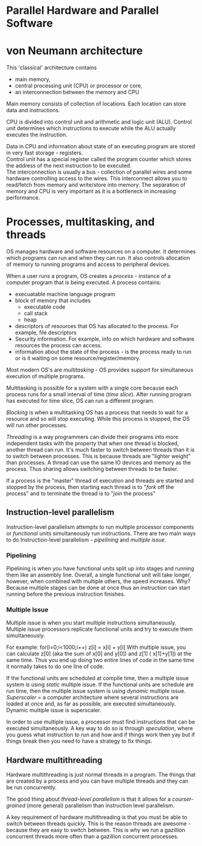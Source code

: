 Parallel Hardware and Parallel Software
=======================================

# von Neumann architecture
This 'classical' architecture contains
* main memory,
* central processing unit (CPU) or processor or core,
* an interconnection between the memory and CPU

Main memory consists of collection of locations. Each location can store data and instructions.

CPU is divided into control unit and arithmetic and logic unit (ALU). Control unit determines which instructions to execute while the ALU actually executes the instruction.

Data in CPU and information about state of an executing program are stored in very fast storage - registers.  
Control unit has a special register called the program counter which stores the address of the next instruction to be executed.  
The interconnection is usually a bus - collection of parallel wires and some hardware controlling access to the wires. This interconnect allows you to read/fetch from memory and write/store into memory. The separation of memory and CPU is very important as it is a bottleneck in increasing performance.

# Processes, multitasking, and threads
OS manages hardware and software resources on a computer. It determines which programs can run and when they can run. It also controls allocation of memory to running programs and access to peripheral devices.

When a user runs a program, OS creates a *process* - instance of a computer program that is being executed. A process contains:
* execuatable machine language program
* block of memory that includes
  * executable code
  * call stack
  * heap
* descriptors of resources that OS has allocated to the process. For example, file descriptors
* Security information. For example, info on which hardware and software resources the process can access.
* information about the state of the process - is the process ready to run or is it waiting on some resource/register/memory.

Most modern OS's are *multitasking* - OS provides support for simultaneous execution of multiple programs.

Multitasking is possible for a system with a single core because each process runs for a small interval of time (*time slice*). After running program has executed for time slice, OS can run a different program.

*Blocking* is when a multitasking OS has a process that needs to wait for a resource and so will stop executing. While this process is stopped, the OS will run other processes.

*Threading* is a way programmers can divide their programs into more independent tasks with the property that when one thread is blocked, another thread can run. It's much faster to switch between threads than it is to switch between processes. This is because threads are "lighter weight" than processes. A thread can use the same IO devices and memory as the process. Thus sharing allows switching between threads to be faster.

If a process is the "master" thread of execution and threads are started and stopped by the process, then starting each thread is to "*fork* off the process" and to terminate the thread is to "*join* the process"

## Instruction-level parallelism

Instruction-level parallelism  attempts to run multiple processor components or *functional units* simultaneously run instructions. There are two main ways to do Instruction-level parallelism - *pipelining* and *multiple issue*.

### Pipelining
Pipelining is when you have functional units split up into stages and running them like an assembly line. Overall, a single functional unit will take longer, however, when combined with multiple others, the speed increases. Why? Because multiple stages can be done at once thus an instruction can start running before the previous instruction finishes.  

### Multiple Issue
Multiple issue is when you start multiple instructions simultaneously. Multiple issue processors replicate functional units and try to execute them simultaneously.

For example:
    for(i=0;i<1000;i++) z[i] = x[i] + y[i]
With multiple issue, you can calculate z[0] (aka the sum of x[0] and y[0]) and z[1] ( x[1]+y[1]) at the same time. Thus you end up doing two entire lines of code in the same time it normally takes to do one line of code.

If the functional units are scheduled at compile time, then a multiple issue system is using *static* multiple issue. If the functional units are schedule are run time, then the multiple issue system is using *dynamic* multiple issue. *Superscaler* = a computer architecture where several instructions are loaded at once and, as far as possible, are executed simultaneously. Dynamic multiple issue is superscaler.

In order to use multiple issue, a processor must find instructions that can be executed simultaneously. A key way to do so is through *speculation*, where you guess what instruction to run and how and if things work then yay but if things break then you need to have a strategy to fix things.

## Hardware multithreading

Hardware multithreading is just normal threads in a program. The things that are created by a process and you can have multiple threads and they can be run concurrently.

The good thing about *thread-level parallelism* is that it allows for a *courser-grained* (more general) parallelism than instruction level parallelism.

A key requirement of hardware multithreading is that you must be able to switch between threads quickly. This is the reason threads are awesome - because they are easy to switch between. This is why we run a gazillion concurrent threads more often than a gazillion concurrent processes.

 
